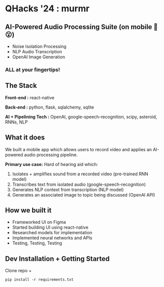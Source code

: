 # QHacks '24 : murmr
## AI-Powered Audio Processing Suite (on mobile :iphone: :open_mouth:)

* Noise Isolation Processing
* NLP Audio Transcription
* OpenAI Image Generation
  
### ALL at your fingertips!

## The Stack 
**Front-end :** react-native  

**Back-end :** python, flask, sqlalchemy, sqlite  

**AI + Pipelining Tech :** OpenAI, google-speech-recognition, scipy, asteroid, RNNs, NLP

## What it does
We built a mobile app which allows users to record video and applies an AI-powered audio processing pipeline. 

**Primary use case:** Hard of hearing aid which:

1. Isolates + amplifies sound from a recorded video (pre-trained RNN model)
2. Transcribes text from isolated audio (google-speech-recognition)
3. Generates NLP context from transcription (NLP model)
4. Generates an associated image to topic being discussed (OpenAI API)

   
## How we built it  
* Frameworked UI on Figma  
* Started building UI using react-native  
* Researched models for implementation
* Implemented neural networks and APIs
* Testing, Testing, Testing  


## Dev Installation + Getting Started

Clone repo +

    pip install -r requirements.txt





